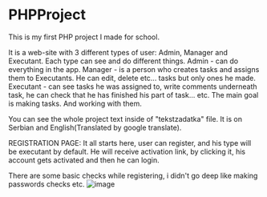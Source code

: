 # PHPProject

This is my first PHP project I made for school.

It is a web-site with 3 different types of user: Admin, Manager and Executant. Each type can see and do different things.
Admin - can do everything in the app.
Manager - is a person who creates tasks and assigns them to Executants. He can edit, delete etc... tasks but only ones he made.
Executant - can see tasks he was assigned to, write comments underneath task, he can check that he has finished his part of task... etc.
The main goal is making tasks. And working with them.

You can see the whole project text inside of "tekstzadatka" file. It is on Serbian and English(Translated by google translate).


REGISTRATION PAGE:
It all starts here, user can register, and his type will be executant by default.
He will receive activation link, by clicking it, his account gets activated and then he can login.

There are some basic checks while registering, i didn't go deep like making passwords checks etc.
![image](https://github.com/mr-devD/PHPProject/assets/93098789/b809d7ef-5f39-4a11-b61d-a25b63da2618)
